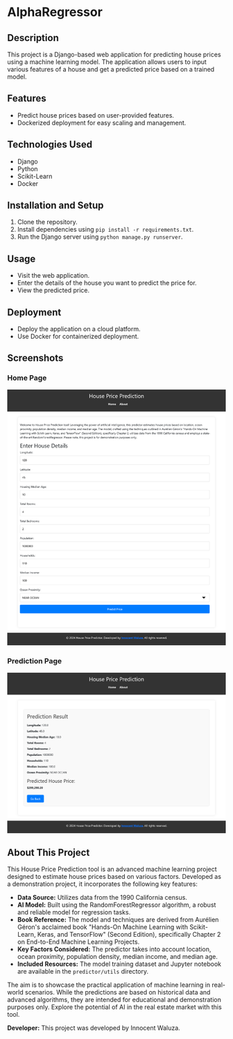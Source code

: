 # AlphaRegressor

## Description
This project is a Django-based web application for predicting house prices using a machine learning model. The application allows users to input various features of a house and get a predicted price based on a trained model.

## Features
- Predict house prices based on user-provided features.
- Dockerized deployment for easy scaling and management.

## Technologies Used
- Django
- Python
- Scikit-Learn
- Docker

## Installation and Setup
1. Clone the repository.
2. Install dependencies using `pip install -r requirements.txt`.
3. Run the Django server using `python manage.py runserver`.

## Usage
- Visit the web application.
- Enter the details of the house you want to predict the price for.
- View the predicted price.

## Deployment
- Deploy the application on a cloud platform.
- Use Docker for containerized deployment.

## Screenshots

### Home Page
![Screenshot of the home page](/assets/Screenshot_1.png)

### Prediction Page
![Screenshot of the prediction page](/assets/Screenshot_2.png)

## About This Project
This House Price Prediction tool is an advanced machine learning project designed to estimate house prices based on various factors. Developed as a demonstration project, it incorporates the following key features:

- **Data Source:** Utilizes data from the 1990 California census.
- **AI Model:** Built using the RandomForestRegressor algorithm, a robust and reliable model for regression tasks.
- **Book Reference:** The model and techniques are derived from Aurélien Géron's acclaimed book "Hands-On Machine Learning with Scikit-Learn, Keras, and TensorFlow" (Second Edition), specifically Chapter 2 on End-to-End Machine Learning Projects.
- **Key Factors Considered:** The predictor takes into account location, ocean proximity, population density, median income, and median age.
- **Included Resources:** The model training dataset and Jupyter notebook are available in the `predictor/utils` directory.

The aim is to showcase the practical application of machine learning in real-world scenarios. While the predictions are based on historical data and advanced algorithms, they are intended for educational and demonstration purposes only. Explore the potential of AI in the real estate market with this tool.

**Developer:** This project was developed by Innocent Waluza.
